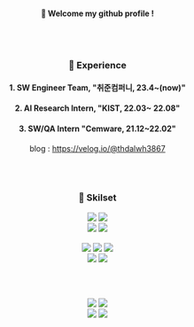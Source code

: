 <div align="center">
<!-- ![header](https://capsule-render.vercel.app/api?type=wave&height=100&section=header&text=HaeinSong&fontColor=ffffff&fontSize=30&animation=fadeIn&fontAlignY=55&desc=%20&descAlignY=30&descAlign=30) -->
  
####  :wave: Welcome my github profile !
<br>
<br>

### 🔭 Experience
####  1. SW Engineer Team, "취준컴퍼니, 23.4~(now)" 
####  2. AI Research Intern, "KIST, 22.03~ 22.08" 
####  3. SW/QA Intern "Cemware, 21.12~22.02"
  
  blog : https://velog.io/@thdalwh3867 
  
<!-- </br></br>
#### 🌱 My Activity These days
#### Preparing graduate: 2023.8
#### HP Korea/Global Mentoring, Capstone-DL/Data Project
   -->
  
  <br><br>
### 💬 Skilset
 
<img src="https://img.shields.io/badge/java-007396?style=for-the-badge&logo=java&logoColor=white">
<img src="https://img.shields.io/badge/python-3776AB?style=for-the-badge&logo=python&logoColor=white">
<!-- <img src="https://img.shields.io/badge/node.js-339933?style=for-the-badge&logo=Node.js&logoColor=white"> -->


<br>

<!-- <img src="https://img.shields.io/badge/oracle-F80000?style=for-the-badge&logo=oracle&logoColor=white"> -->
<img src="https://img.shields.io/badge/mysql-4479A1?style=for-the-badge&logo=mysql&logoColor=white">
<!-- <img src="https://img.shields.io/badge/mongoDB-47A248?style=for-the-badge&logo=MongoDB&logoColor=white"> -->
<img src="https://img.shields.io/badge/mariaDB-003545?style=for-the-badge&logo=mariaDB&logoColor=white">
<br><br>

<img src="https://img.shields.io/badge/html5-E34F26?style=for-the-badge&logo=html5&logoColor=white">
<img src="https://img.shields.io/badge/css-1572B6?style=for-the-badge&logo=css3&logoColor=white">
<img src="https://img.shields.io/badge/javascript-F7DF1E?style=for-the-badge&logo=javascript&logoColor=black">

<br>

<img src="https://img.shields.io/badge/react-61DAFB?style=for-the-badge&logo=react&logoColor=black">
  
<!-- <img src="https://img.shields.io/badge/spring-6DB33F?style=for-the-badge&logo=spring&logoColor=white"> -->
  
<img src="https://img.shields.io/badge/springboot-6DB33F?style=for-the-badge&logo=springboot&logoColor=white">
<!-- <img src="https://img.shields.io/badge/flask-000000?style=for-the-badge&logo=flask&logoColor=white"> -->

<br><br>

<img src="https://img.shields.io/badge/linux-FCC624?style=for-the-badge&logo=linux&logoColor=black">

<img src="https://img.shields.io/badge/amazonaws-232F3E?style=for-the-badge&logo=amazonaws&logoColor=white">
  
<!-- <img src="https://img.shields.io/badge/apache tomcat-F8DC75?style=for-the-badge&logo=apachetomcat&logoColor=white"> -->
<br>

<img src="https://img.shields.io/badge/github-181717?style=for-the-badge&logo=github&logoColor=white">

<img src="https://img.shields.io/badge/git-F05032?style=for-the-badge&logo=git&logoColor=white">
  
<!--   

[![Top Langs](https://github-readme-stats.vercel.app/api/top-langs/?username=893107&layout=compact)](https://github.com/anuraghazra/github-readme-stats)</br></br>
</div> -->

<!--
**Serendipity-Song/Serendipity-Song** is a ✨ _special_ ✨ repository because its `README.md` (this file) appears on your GitHub profile.

Here are some ideas to get you started:

- 🔭 I’m currently working on ...
- 🌱 I’m currently learning ...
- 👯 I’m looking to collaborate on ...
- 🤔 I’m looking for help with ...
- 💬 Ask me about ...
- 📫 How to reach me: ...
- 😄 Pronouns: ...
- ⚡ Fun fact: ...
-->
   
